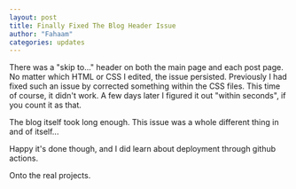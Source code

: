 ```yaml
---
layout: post
title: Finally Fixed The Blog Header Issue
author: "Fahaam"
categories: updates
---
```


There was a "skip to..." header on both the main page and each post page. No matter which HTML or CSS I edited, the issue persisted. Previously I had fixed such an issue by corrected something within the CSS files. This time of course, it didn't work. A few days later I figured it out "within seconds", if you count it as that.

The blog itself took long enough. This issue was a whole different thing in and of itself...

Happy it's done though, and I did learn about deployment through github actions.

Onto the real projects.


